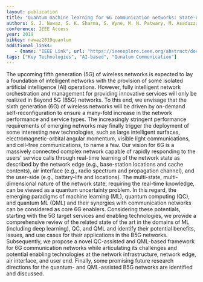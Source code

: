 ```yaml
---
layout: publication
title: "Quantum machine learning for 6G communication networks: State-of-the-art and vision for the future"
authors: S. J. Nawaz, S. K. Sharma, S. Wyne, M. N. Patwary, M. Asaduzzaman
conference: IEEE Access
year: 2019
bibkey: nawaz2019quantum
additional_links:
   - {name: "IEEE Link", url: "https://ieeexplore.ieee.org/abstract/document/8681450f"}
tags: ["Key Technologies", "AI-based", "Qunatum Communication"]
---
```

The upcoming fifth generation (5G) of wireless networks is expected to lay a foundation of intelligent networks with the provision of some isolated artificial intelligence (AI) operations. However, fully intelligent network orchestration and management for providing innovative services will only be realized in Beyond 5G (B5G) networks. To this end, we envisage that the sixth generation (6G) of wireless networks will be driven by on-demand self-reconfiguration to ensure a many-fold increase in the network performance and service types. The increasingly stringent performance requirements of emerging networks may finally trigger the deployment of some interesting new technologies, such as large intelligent surfaces, electromagnetic-orbital angular momentum, visible light communications, and cell-free communications, to name a few. Our vision for 6G is a massively connected complex network capable of rapidly responding to the users' service calls through real-time learning of the network state as described by the network edge (e.g., base-station locations and cache contents), air interface (e.g., radio spectrum and propagation channel), and the user-side (e.g., battery-life and locations). The multi-state, multi-dimensional nature of the network state, requiring the real-time knowledge, can be viewed as a quantum uncertainty problem. In this regard, the emerging paradigms of machine learning (ML), quantum computing (QC), and quantum ML (QML) and their synergies with communication networks can be considered as core 6G enablers. Considering these potentials, starting with the 5G target services and enabling technologies, we provide a comprehensive review of the related state of the art in the domains of ML (including deep learning), QC, and QML and identify their potential benefits, issues, and use cases for their applications in the B5G networks. Subsequently, we propose a novel QC-assisted and QML-based framework for 6G communication networks while articulating its challenges and potential enabling technologies at the network infrastructure, network edge, air interface, and user end. Finally, some promising future research directions for the quantum- and QML-assisted B5G networks are identified and discussed.